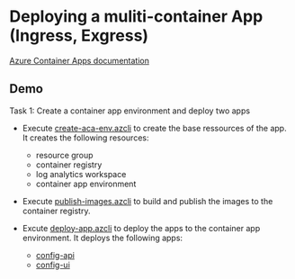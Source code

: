 # Deploying a muliti-container App (Ingress, Exgress)

[Azure Container Apps documentation](https://learn.microsoft.com/en-us/azure/container-apps/)

## Demo

Task 1: Create a container app environment and deploy two apps

- Execute [create-aca-env.azcli](create-aca-env.azcli) to create the base ressources of the app. It creates the following resources:

    - resource group
    - container registry
    - log analytics workspace
    - container app environment

- Execute [publish-images.azcli](/demos/00-app/publish-images.azcli) to build and publish the images to the container registry. 

- Excute [deploy-app.azcli](deploy-app.azcli) to deploy the apps to the container app environment. It deploys the following apps:

    - [config-api](/demos/00-app/config-api/)
    - [config-ui](/demos/00-app/config-ui/)